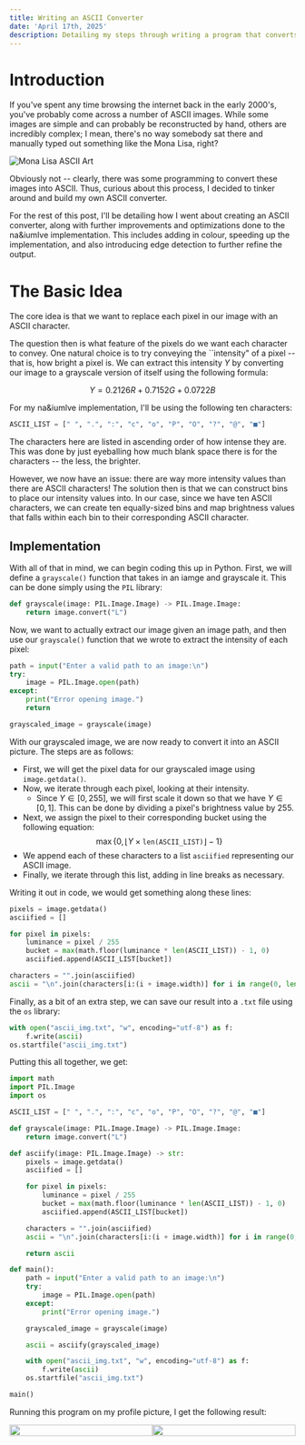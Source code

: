 ```yaml
---
title: Writing an ASCII Converter
date: 'April 17th, 2025'
description: Detailing my steps through writing a program that converts images to ASCII art.
---
```


# Introduction
If you've spent any time browsing the internet back in the early 2000's, you've probably come across a number of ASCII images. While some images are simple and can probably be reconstructed by hand, others are incredibly complex; I mean, there's no way somebody sat there and manually typed out something like the Mona Lisa, right?

![Mona Lisa ASCII Art](/blog/ascii/mona-lisa.jpg "Mona Lisa ASCII Art")

Obviously not -- clearly, there was some programming to convert these images into ASCII. Thus, curious about this process, I decided to tinker around and build my own ASCII converter.

For the rest of this post, I'll be detailing how I went about creating an ASCII converter, along with further improvements and optimizations done to the na&iumlve implementation. This includes adding in colour, speeding up the implementation, and also introducing edge detection to further refine the output.

# The Basic Idea
The core idea is that we want to replace each pixel in our image with an ASCII character. 

The question then is what feature of the pixels do we want each character to convey. One natural choice is to try conveying the ``intensity" of a pixel -- that is, how bright a pixel is. We can extract this intensity $Y$ by converting our image to a grayscale version of itself using the following formula:

$$
Y = 0.2126R + 0.7152G + 0.0722B
$$

For my na&iumlve implementation, I'll be using the following ten characters:
```python
ASCII_LIST = [" ", ".", ":", "c", "o", "P", "O", "?", "@", "■"]
```

The characters here are listed in ascending order of how intense they are. This was done by just eyeballing how much blank space there is for the characters -- the less, the brighter.

However, we now have an issue: there are way more intensity values than there are ASCII characters! The solution then is that we can construct bins to place our intensity values into. In our case, since we have ten ASCII characters, we can create ten equally-sized bins and map brightness values that falls within each bin to their corresponding ASCII character.

## Implementation
With all of that in mind, we can begin coding this up in Python. First, we will define a `grayscale()` function that takes in an iamge and grayscale it. This can be done simply using the `PIL` library:

```python
def grayscale(image: PIL.Image.Image) -> PIL.Image.Image:
    return image.convert("L")
```

Now, we want to actually extract our image given an image path, and then use our `grayscale()` function that we wrote to extract the intensity of each pixel:
```python
path = input("Enter a valid path to an image:\n")
try:
    image = PIL.Image.open(path)
except:
    print("Error opening image.")
    return

grayscaled_image = grayscale(image)
```

With our grayscaled image, we are now ready to convert it into an ASCII picture. The steps are as follows:
- First, we will get the pixel data for our grayscaled image using `image.getdata()`.
- Now, we iterate through each pixel, looking at their intensity.
    - Since $Y \in [0, 255]$, we will first scale it down so that we have $Y \in [0, 1]$. This can be done by dividing a pixel's brightness value by $255$.
- Next, we assign the pixel to their corresponding bucket using the following equation:
$$
\max\left\{0, \lfloor Y \times \texttt{len(ASCII\_LIST)}\rfloor - 1\right\}
$$
- We append each of these characters to a list `asciified` representing our ASCII image.
- Finally, we iterate through this list, adding in line breaks as necessary.

Writing it out in code, we would get something along these lines:
```python
pixels = image.getdata()
asciified = []

for pixel in pixels:
    luminance = pixel / 255
    bucket = max(math.floor(luminance * len(ASCII_LIST)) - 1, 0)
    asciified.append(ASCII_LIST[bucket])

characters = "".join(asciified)
ascii = "\n".join(characters[i:(i + image.width)] for i in range(0, len(characters), image.width))
```

Finally, as a bit of an extra step, we can save our result into a `.txt` file using the `os` library:
```python
with open("ascii_img.txt", "w", encoding="utf-8") as f:
    f.write(ascii)
os.startfile("ascii_img.txt")
```

Putting this all together, we get:
```python
import math
import PIL.Image
import os

ASCII_LIST = [" ", ".", ":", "c", "o", "P", "O", "?", "@", "■"]

def grayscale(image: PIL.Image.Image) -> PIL.Image.Image:
    return image.convert("L")

def asciify(image: PIL.Image.Image) -> str:
    pixels = image.getdata()
    asciified = []

    for pixel in pixels:
        luminance = pixel / 255
        bucket = max(math.floor(luminance * len(ASCII_LIST)) - 1, 0)
        asciified.append(ASCII_LIST[bucket])

    characters = "".join(asciified)
    ascii = "\n".join(characters[i:(i + image.width)] for i in range(0, len(characters), image.width))

    return ascii

def main():
    path = input("Enter a valid path to an image:\n")
    try:
        image = PIL.Image.open(path)
    except:
        print("Error opening image.")

    grayscaled_image = grayscale(image)

    ascii = asciify(grayscaled_image)

    with open("ascii_img.txt", "w", encoding="utf-8") as f:
        f.write(ascii)
    os.startfile("ascii_img.txt")

main()
```

Running this program on my profile picture, I get the following result:
<div style="display: flex;">
    <div style="flex: 33%;">
        <img src="/blog/ascii/dark_raven.png" style="width: 100%">
    </div>
    <div style="flex: 33%;">
        <img src="/blog/ascii/dark_raven.png" style="width: 100%">
    </div>
</div>